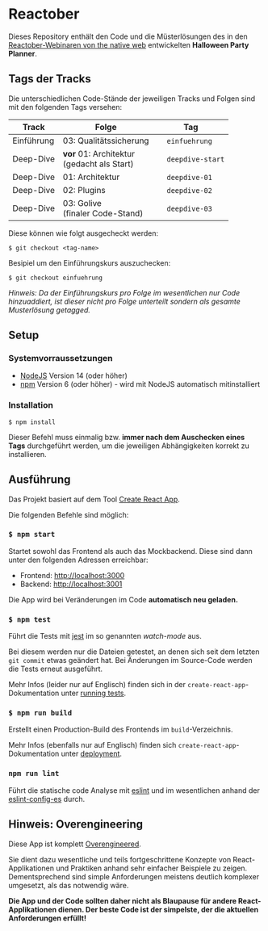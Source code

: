 # Reactober

Dieses Repository enthält den Code und die Müsterlösungen des in den [Reactober-Webinaren von the native web](https://www.thenativeweb.io/techlounge/reactober) entwickelten **Halloween Party Planner**.

## Tags der Tracks

Die unterschiedlichen Code-Stände der jeweiligen Tracks und Folgen sind mit den folgenden Tags versehen:

| Track      | Folge                                            | Tag                                                                  |
| ---------- | ------------------------------------------------ | -------------------------------------------------------------------- |
| Einführung | 03: Qualitätssicherung                           | <image src='./docs/git-tag-icon.png' height="15px"> `einfuehrung`    |
| Deep-Dive  | **vor** 01: Architektur<br/> (gedacht als Start) | <image src='./docs/git-tag-icon.png' height="15px"> `deepdive-start` |
| Deep-Dive  | 01: Architektur                                  | <image src='./docs/git-tag-icon.png' height="15px"> `deepdive-01`    |
| Deep-Dive  | 02: Plugins                                      | <image src='./docs/git-tag-icon.png' height="15px"> `deepdive-02`    |
| Deep-Dive  | 03: Golive<br/> (finaler Code-Stand)             | <image src='./docs/git-tag-icon.png' height="15px"> `deepdive-03`    |

Diese können wie folgt ausgecheckt werden:

```shell
$ git checkout <tag-name>
```

Besipiel um den Einführungskurs auszuchecken:

```shell
$ git checkout einfuehrung
```

*Hinweis: Da der Einführungskurs pro Folge im wesentlichen nur Code hinzuaddiert, ist dieser nicht pro Folge unterteilt sondern als gesamte Musterlösung getagged.*

## Setup

### Systemvorraussetzungen

- [NodeJS](https://nodejs.org/en/) Version 14 (oder höher)
- [npm](https://www.npmjs.com/) Version 6 (oder höher) - wird mit NodeJS automatisch mitinstalliert

### Installation

```shell
$ npm install
```

Dieser Befehl muss einmalig bzw. **immer nach dem Auschecken eines Tags** durchgeführt werden, um die jeweiligen Abhängigkeiten korrekt zu installieren.

## Ausführung

Das Projekt basiert auf dem Tool [Create React App](https://github.com/facebook/create-react-app).

Die folgenden Befehle sind möglich:

### `$ npm start`

Startet sowohl das Frontend als auch das Mockbackend. Diese sind dann unter den folgenden Adressen erreichbar:

- Frontend: <http://localhost:3000>
- Backend: <http://localhost:3001>

Die App wird bei Veränderungen im Code **automatisch neu geladen.**

### `$ npm test`

Führt die Tests mit [jest](https://jestjs.io/) im so genannten *watch-mode* aus.

Bei diesem werden nur die Dateien getestet, an denen sich seit dem letzten `git commit` etwas geändert hat. Bei Änderungen im Source-Code werden die Tests erneut ausgeführt.

Mehr Infos (leider nur auf Englisch) finden sich in der `create-react-app`-Dokumentation unter [running tests](https://facebook.github.io/create-react-app/docs/running-tests).

### `$ npm run build`

Erstellt einen Production-Build des Frontends im `build`-Verzeichnis.

Mehr Infos (ebenfalls nur auf Englisch) finden sich `create-react-app`-Dokumentation unter [deployment](https://facebook.github.io/create-react-app/docs/deployment).

### `npm run lint`

Führt die statische code Analyse mit [eslint](https://eslint.org/) und im wesentlichen anhand der [eslint-config-es](https://github.com/thenativeweb/eslint-config-es) durch.

## Hinweis: Overengineering

Diese App ist komplett [Overengineered](https://de.wikipedia.org/wiki/Overengineering).

Sie dient dazu wesentliche und teils fortgeschrittene Konzepte von React-Applikationen und Praktiken anhand sehr einfacher Beispiele zu zeigen. Dementsprechend sind simple Anforderungen meistens deutlich komplexer umgesetzt, als das notwendig wäre.

**Die App und der Code sollten daher nicht als Blaupause für andere React-Applikationen dienen. Der beste Code ist der simpelste, der die aktuellen Anforderungen erfüllt!**
